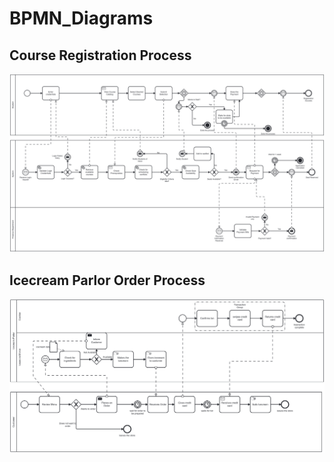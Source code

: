 # BPMN_Diagrams

## Course Registration Process

![alt text](<screenshots/Course registration BPMN.png>)

## Icecream Parlor Order Process

![alt text](<screenshots/Icecream BPMN.png>)